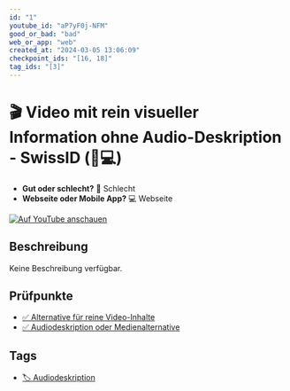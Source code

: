 ```yaml
---
id: "1"
youtube_id: "aP7yF0j-NFM"
good_or_bad: "bad"
web_or_app: "web"
created_at: "2024-03-05 13:06:09"
checkpoint_ids: "[16, 18]"
tag_ids: "[3]"
---
```


# 🎬 Video mit rein visueller Information ohne Audio-Deskription - SwissID (🚨💻)

- **Gut oder schlecht?** 🚨 Schlecht
- **Webseite oder Mobile App?** 💻 Webseite

[![Auf YouTube anschauen](https://img.youtube.com/vi/aP7yF0j-NFM/sddefault.jpg)](https://youtu.be/aP7yF0j-NFM)

## Beschreibung

Keine Beschreibung verfügbar.

## Prüfpunkte

- [✅ Alternative für reine Video-Inhalte](/de/wcag/1.2.1-reines-audio-und-reines-video-aufgezeichnet/alternative-fuer-reine-video-inhalte)
- [✅ Audiodeskription oder Medienalternative](/de/wcag/1.2.3-audiodeskription-oder-medienalternative-aufgezeichnet/audiodeskription-oder-medienalternative)

## Tags

- [🏷️ Audiodeskription](/de/tags/audiodeskription)
